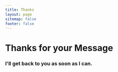 ```yaml
---
title: Thanks
layout: page
sitemap: false
footer: false
---
```


# Thanks for your Message

### I'll get back to you as soon as I can.

<h3 id="response-time" class="display-5"></h3>